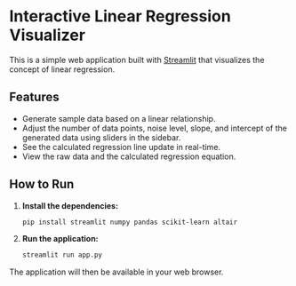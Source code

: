 # Interactive Linear Regression Visualizer

This is a simple web application built with [Streamlit](https://streamlit.io/) that visualizes the concept of linear regression.

## Features

-   Generate sample data based on a linear relationship.
-   Adjust the number of data points, noise level, slope, and intercept of the generated data using sliders in the sidebar.
-   See the calculated regression line update in real-time.
-   View the raw data and the calculated regression equation.

## How to Run

1.  **Install the dependencies:**

    ```bash
    pip install streamlit numpy pandas scikit-learn altair
    ```

2.  **Run the application:**

    ```bash
    streamlit run app.py
    ```

The application will then be available in your web browser.
